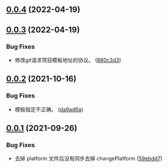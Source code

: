## [0.0.4](https://github.com/pfzhengd/Jupiter-cli/compare/v0.0.3...v0.0.4) (2022-04-19)



## [0.0.3](https://github.com/pfzhengd/Jupiter-cli/compare/v0.0.2...v0.0.3) (2022-04-19)


### Bug Fixes

* 修改git请求项目模板地址的协议。 ([880c3d3](https://github.com/pfzhengd/Jupiter-cli/commit/880c3d3315924d8079846efa4b66990cb63c5f75))



## [0.0.2](https://github.com/pfzhengd/Jupiter-cli/compare/v0.0.1...v0.0.2) (2021-10-16)


### Bug Fixes

* 模板指定不正确。 ([da9ad6a](https://github.com/pfzhengd/Jupiter-cli/commit/da9ad6a6edbba9a3e959e56c246f3e1b9a4a9212))



## [0.0.1](https://github.com/pfzhengd/Jupiter-cli/compare/59ebdd7c5d8072fe30dbe86cf64ab44e3e6ba15e...v0.0.1) (2021-09-26)


### Bug Fixes

* 去掉 platform 文件后没有同步去掉 changePlatform ([59ebdd7](https://github.com/pfzhengd/Jupiter-cli/commit/59ebdd7c5d8072fe30dbe86cf64ab44e3e6ba15e))



